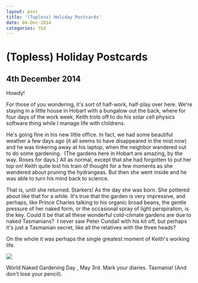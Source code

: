 ```yaml
---
layout: post
title: '(Topless) Holiday Postcards'
date: 04-Dec-2014
categories: tbd
---
```


# (Topless) Holiday Postcards

## 4th December 2014

Howdy!

For those of you wondering,   it's sort of half-work, half-play over here. We're staying in a little house in Hobart with a bungalow out the back, where for four days of the work week, Keith trots off to do his solar cell physics software thing while I manage life with childrens.

He's going fine in his new little office. In fact, we had some beautiful weather a few days ago (it all seems to have disappeared in the mist now) and he was tinkering away at his laptop, when the neighbor wandered out to do some gardening.  (The gardens here in Hobart are amazing, by the way. Roses for days.) All as normal, except that she had forgotten to put her top on! Keith quite lost his train of thought for a few moments as she wandered about pruning the hydrangeas. But then she went inside and he was able to turn his mind back to science.

That is, until she returned. Starkers! As the day she was born. She pottered about like that for a while. It's true that the garden is very impressive, and perhaps, like Prince Charles talking to his organic broad beans, the gentle pressure of her naked form, or the occasional spray of light perspiration, is the key. Could it be that all these wonderful cold-climate gardens are due to naked Tasmanians?  I never saw Peter Cundall with his kit off, but perhaps it's just a Tasmanian secret, like all the relatives with the three heads?

On the whole it was perhaps the single greatest moment of Keith's working life.

<img class="photo-horiz" src="http://3.bp.blogspot.com/-F-YySYxur8Q/UXebAFFe5LI/AAAAAAAAQHE/5a8C3elEtvU/s1600/WNGDian48155.jpg" />

<p <a href="http://www.wngd.org/">World Naked Gardening Day , May</a> 3rd. Mark your diaries. Tasmania! (And don't lose your pencil).</p>
